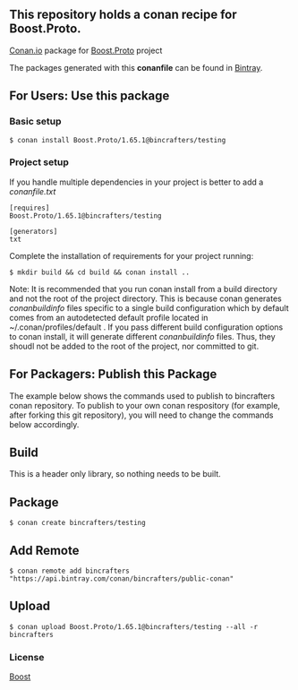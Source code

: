 ## This repository holds a conan recipe for Boost.Proto.

[Conan.io](https://conan.io) package for [Boost.Proto](https://github.com/Boostorg/Proto) project

The packages generated with this **conanfile** can be found in [Bintray](https://bintray.com/bincrafters/public-conan/Boost.Proto%3Abincrafters).

## For Users: Use this package

### Basic setup

    $ conan install Boost.Proto/1.65.1@bincrafters/testing

### Project setup

If you handle multiple dependencies in your project is better to add a *conanfile.txt*

    [requires]
    Boost.Proto/1.65.1@bincrafters/testing

    [generators]
    txt

Complete the installation of requirements for your project running:</small></span>

    $ mkdir build && cd build && conan install ..
	
Note: It is recommended that you run conan install from a build directory and not the root of the project directory.  This is because conan generates *conanbuildinfo* files specific to a single build configuration which by default comes from an autodetected default profile located in ~/.conan/profiles/default .  If you pass different build configuration options to conan install, it will generate different *conanbuildinfo* files.  Thus, they shoudl not be added to the root of the project, nor committed to git. 

## For Packagers: Publish this Package

The example below shows the commands used to publish to bincrafters conan repository. To publish to your own conan respository (for example, after forking this git repository), you will need to change the commands below accordingly. 

## Build  

This is a header only library, so nothing needs to be built.

## Package 

    $ conan create bincrafters/testing
	
## Add Remote

	$ conan remote add bincrafters "https://api.bintray.com/conan/bincrafters/public-conan"

## Upload

    $ conan upload Boost.Proto/1.65.1@bincrafters/testing --all -r bincrafters

### License
[Boost](LICENSE)
